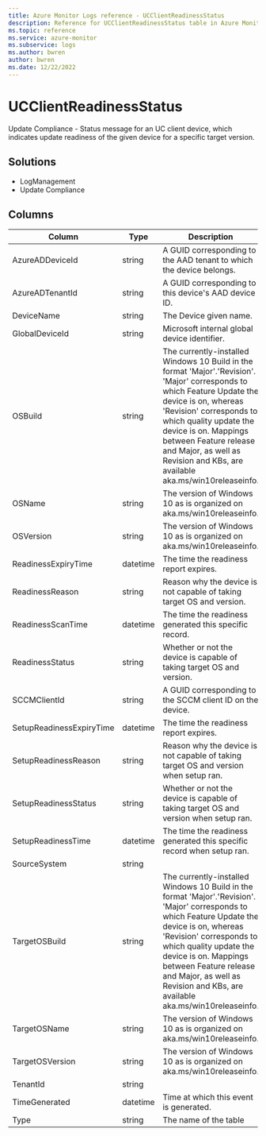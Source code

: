 ```yaml
---
title: Azure Monitor Logs reference - UCClientReadinessStatus
description: Reference for UCClientReadinessStatus table in Azure Monitor Logs.
ms.topic: reference
ms.service: azure-monitor
ms.subservice: logs
ms.author: bwren
author: bwren
ms.date: 12/22/2022
---
```


# UCClientReadinessStatus

 Update Compliance - Status message for an UC client device, which indicates update readiness of the given device for a specific target version.

## Solutions

- LogManagement
- Update Compliance




## Columns

| Column | Type | Description |
| --- | --- | --- |
| AzureADDeviceId | string | A GUID corresponding to the AAD tenant to which the device belongs. |
| AzureADTenantId | string | A GUID corresponding to this device's AAD device ID. |
| DeviceName | string | The Device given name. |
| GlobalDeviceId | string | Microsoft internal global device identifier. |
| OSBuild | string | The currently-installed Windows 10 Build in the format 'Major'.'Revision'. 'Major' corresponds to which Feature Update the device is on, whereas 'Revision' corresponds to which quality update the device is on. Mappings between Feature release and Major, as well as Revision and KBs, are available aka.ms/win10releaseinfo. |
| OSName | string | The version of Windows 10 as is organized on aka.ms/win10releaseinfo. |
| OSVersion | string | The version of Windows 10 as is organized on aka.ms/win10releaseinfo. |
| ReadinessExpiryTime | datetime | The time the readiness report expires. |
| ReadinessReason | string | Reason why the device is not capable of taking target OS and version. |
| ReadinessScanTime | datetime | The time the readiness generated this specific record. |
| ReadinessStatus | string | Whether or not the device is capable of taking target OS and version. |
| SCCMClientId | string | A GUID corresponding to the SCCM client ID on the device. |
| SetupReadinessExpiryTime | datetime | The time the readiness report expires. |
| SetupReadinessReason | string | Reason why the device is not capable of taking target OS and version when setup ran. |
| SetupReadinessStatus | string | Whether or not the device is capable of taking target OS and version when setup ran. |
| SetupReadinessTime | datetime | The time the readiness generated this specific record when setup ran. |
| SourceSystem | string |  |
| TargetOSBuild | string | The currently-installed Windows 10 Build in the format 'Major'.'Revision'. 'Major' corresponds to which Feature Update the device is on, whereas 'Revision' corresponds to which quality update the device is on. Mappings between Feature release and Major, as well as Revision and KBs, are available aka.ms/win10releaseinfo. |
| TargetOSName | string | The version of Windows 10 as is organized on aka.ms/win10releaseinfo. |
| TargetOSVersion | string | The version of Windows 10 as is organized on aka.ms/win10releaseinfo. |
| TenantId | string |  |
| TimeGenerated | datetime | Time at which this event is generated. |
| Type | string | The name of the table |
